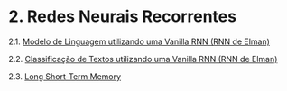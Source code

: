 # 2. Redes Neurais Recorrentes

2.1. [Modelo de Linguagem utilizando uma Vanilla RNN (RNN de Elman)](rnn_language_model.ipynb)

2.2. [Classificação de Textos utilizando uma Vanilla RNN (RNN de Elman)](rnn_text_classification.ipynb) 

2.3. [Long Short-Term Memory](lstm.md)
